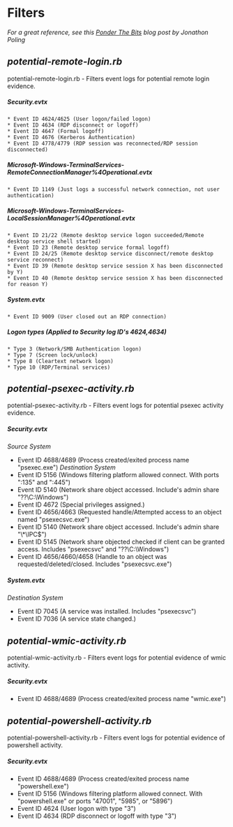 # Filters

*For a great reference, see this [Ponder The Bits](https://ponderthebits.com/2018/02/windows-rdp-related-event-logs-identification-tracking-and-investigation/) blog post by Jonathon Poling*

## *potential-remote-login.rb*
potential-remote-login.rb - Filters event logs for potential remote login evidence.

##### Security.evtx
    * Event ID 4624/4625 (User logon/failed logon)
    * Event ID 4634 (RDP disconnect or logoff)
    * Event ID 4647 (Formal logoff)
    * Event ID 4676 (Kerberos Authentication)
    * Event ID 4778/4779 (RDP session was reconnected/RDP session disconnected)
##### Microsoft-Windows-TerminalServices-RemoteConnectionManager%4Operational.evtx
    * Event ID 1149 (Just logs a successful network connection, not user authentication)
##### Microsoft-Windows-TerminalServices-LocalSessionManager%4Operational.evtx
    * Event ID 21/22 (Remote desktop service logon succeeded/Remote desktop service shell started)
    * Event ID 23 (Remote desktop service formal logoff)
    * Event ID 24/25 (Remote desktop service disconnect/remote desktop service reconnect)
    * Event ID 39 (Remote desktop service session X has been disconnected by Y)
    * Event ID 40 (Remote desktop service session X has been disconnected for reason Y)
##### System.evtx
    * Event ID 9009 (User closed out an RDP connection)
##### Logon types (Applied to Security log ID's 4624,4634)
    * Type 3 (Network/SMB Authentication logon)
    * Type 7 (Screen lock/unlock)
    * Type 8 (Cleartext network logon)
    * Type 10 (RDP/Terminal services)

## *potential-psexec-activity.rb*
potential-psexec-activity.rb - Filters event logs for potential psexec activity evidence.

##### Security.evtx
*Source System*
   * Event ID 4688/4689 (Process created/exited process name "psexec.exe")
*Destination System*
   * Event ID 5156 (Windows filtering platform allowed connect. With ports ":135" and ":445")
   * Event ID 5140 (Network share object accessed. Include's admin share "\??\C:\Windows")
   * Event ID 4672 (Special privileges assigned.)
   * Event ID 4656/4663 (Requested handle/Attempted access to an object named "psexecsvc.exe")
   * Event ID 5140 (Network share object accessed. Include's admin share "\\*\IPC$")
   * Event ID 5145 (Network share objected checked if client can be granted access. Includes "psexecsvc" and "\??\C:\Windows")
   * Event ID 4656/4660/4658 (Handle to an object was requested/deleted/closed. Includes "psexecsvc.exe")
##### System.evtx
*Destination System*
   * Event ID 7045 (A service was installed. Includes "psexecsvc")
   * Event ID 7036 (A service state changed.)

## *potential-wmic-activity.rb*
potential-wmic-activity.rb - Filters event logs for potential evidence of wmic activity.

##### Security.evtx
   * Event ID 4688/4689 (Process created/exited process name "wmic.exe")

## *potential-powershell-activity.rb*
potential-powershell-activity.rb - Filters event logs for potential evidence of powershell activity.

##### Security.evtx
   * Event ID 4688/4689 (Process created/exited process name "powershell.exe")
   * Event ID 5156 (Windows filtering platform allowed connect. With "powershell.exe" or ports "47001",  "5985", or "5896")
   * Event ID 4624 (User logon with type "3")
   * Event ID 4634 (RDP disconnect or logoff with type "3")